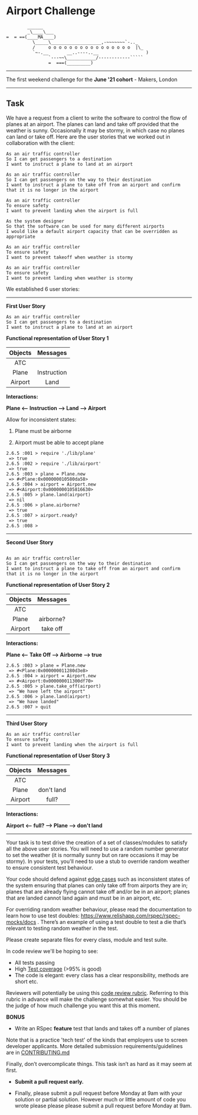 Airport Challenge
=================

```
        ______
        _\____\___
=  = ==(____MA____)
          \_____\___________________,-~~~~~~~`-.._
          /     o o o o o o o o o o o o o o o o  |\_
          `~-.__       __..----..__                  )
                `---~~\___________/------------`````
                =  ===(_________)

```

----
The first weekend challenge for the **June '21 cohort** - Makers, London

----

Task
-----

We have a request from a client to write the software to control the flow of planes at an airport. The planes can land and take off provided that the weather is sunny. Occasionally it may be stormy, in which case no planes can land or take off.  Here are the user stories that we worked out in collaboration with the client:

```
As an air traffic controller 
So I can get passengers to a destination 
I want to instruct a plane to land at an airport

As an air traffic controller 
So I can get passengers on the way to their destination 
I want to instruct a plane to take off from an airport and confirm that it is no longer in the airport

As an air traffic controller 
To ensure safety 
I want to prevent landing when the airport is full 

As the system designer
So that the software can be used for many different airports
I would like a default airport capacity that can be overridden as appropriate

As an air traffic controller 
To ensure safety 
I want to prevent takeoff when weather is stormy 

As an air traffic controller 
To ensure safety 
I want to prevent landing when weather is stormy 
```


We established 6 user stories:

----

**First User Story**
```
As an air traffic controller 
So I can get passengers to a destination 
I want to instruct a plane to land at an airport
```

**Functional representation of User Story 1**


|        Objects | Messages      |
| :------------: |:-------------:|
| ATC            |               |
| Plane          | Instruction   |
| Airport        | Land          |

**Interactions:**

**Plane <-- Instruction --> Land --> Airport**

Allow for inconsistent states:

  1. Plane must be airborne

  2. Airport must be able to accept plane

```
2.6.5 :001 > require './lib/plane'
 => true 
2.6.5 :002 > require './lib/airport'
 => true 
2.6.5 :003 > plane = Plane.new
 => #<Plane:0x000000010580da58> 
2.6.5 :004 > airport = Airport.new
 => #<Airport:0x0000000105816630> 
2.6.5 :005 > plane.land(airport)
 => nil 
2.6.5 :006 > plane.airborne?
 => true 
2.6.5 :007 > airport.ready?
 => true 
2.6.5 :008 > 
```
----

**Second User Story**

```

As an air traffic controller 
So I can get passengers on the way to their destination 
I want to instruct a plane to take off from an airport and confirm that it is no longer in the airport
```


**Functional representation of User Story 2**

|        Objects | Messages      |
| :------------: |:-------------:|
| ATC            |               |
| Plane          | airborne?     |
| Airport        | take off      |

**Interactions:**

**Plane <-- Take Off --> Airborne --> true**

```
2.6.5 :003 > plane = Plane.new
 => #<Plane:0x000000011280d3e8> 
2.6.5 :004 > airport = Airport.new
 => #<Airport:0x000000011300df70> 
2.6.5 :005 > plane.take_off(airport)
 => "We have left the airport" 
2.6.5 :006 > plane.land(airport)
 => "We have landed" 
2.6.5 :007 > quit
```

----
**Third User Story**

```
As an air traffic controller 
To ensure safety 
I want to prevent landing when the airport is full
```

**Functional representation of User Story 3**

|        Objects | Messages      |
| :------------: |:-------------:|
| ATC            |               |
| Plane          | don't land    |
| Airport        | full?         |

**Interactions:**

**Airport <-- full? --> Plane --> don't land**

----

Your task is to test drive the creation of a set of classes/modules to satisfy all the above user stories. You will need to use a random number generator to set the weather (it is normally sunny but on rare occasions it may be stormy). In your tests, you'll need to use a stub to override random weather to ensure consistent test behaviour.

Your code should defend against [edge cases](http://programmers.stackexchange.com/questions/125587/what-are-the-difference-between-an-edge-case-a-corner-case-a-base-case-and-a-b) such as inconsistent states of the system ensuring that planes can only take off from airports they are in; planes that are already flying cannot take off and/or be in an airport; planes that are landed cannot land again and must be in an airport, etc.

For overriding random weather behaviour, please read the documentation to learn how to use test doubles: https://www.relishapp.com/rspec/rspec-mocks/docs . There’s an example of using a test double to test a die that’s relevant to testing random weather in the test.

Please create separate files for every class, module and test suite.

In code review we'll be hoping to see:

* All tests passing
* High [Test coverage](https://github.com/makersacademy/course/blob/main/pills/test_coverage.md) (>95% is good)
* The code is elegant: every class has a clear responsibility, methods are short etc. 

Reviewers will potentially be using this [code review rubric](docs/review.md).  Referring to this rubric in advance will make the challenge somewhat easier.  You should be the judge of how much challenge you want this at this moment.

**BONUS**

* Write an RSpec **feature** test that lands and takes off a number of planes

Note that is a practice 'tech test' of the kinds that employers use to screen developer applicants.  More detailed submission requirements/guidelines are in [CONTRIBUTING.md](CONTRIBUTING.md)

Finally, don’t overcomplicate things. This task isn’t as hard as it may seem at first.

* **Submit a pull request early.**

* Finally, please submit a pull request before Monday at 9am with your solution or partial solution.  However much or little amount of code you wrote please please please submit a pull request before Monday at 9am.
